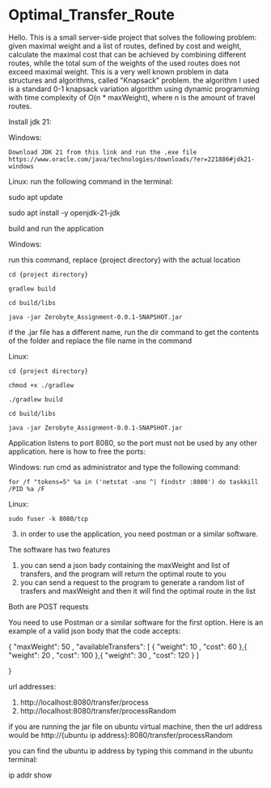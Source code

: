 # Optimal_Transfer_Route
Hello. This is a small server-side project that solves the following problem: given maximal weight and a list of routes, defined by cost and weight, calculate the maximal cost that can be achieved by combining different routes, while the total sum of the weights of the used routes does not exceed maximal weight. This is a very well known problem in data structures and algorithms, called "Knapsack" problem. the algorithm I used is a standard 0-1 knapsack variation algorithm using dynamic programming with time complexity of O(n * maxWeight), where n is the amount of travel routes.  


Install jdk 21:

Windows:
   
    Download JDK 21 from this link and run the .exe file https://www.oracle.com/java/technologies/downloads/?er=221886#jdk21-windows

Linux: 
   run the following command in the terminal:
   
   sudo apt update
   
   sudo apt install -y openjdk-21-jdk

 build and run the application

Windows:
 
  run this command, replace {project directory} with the actual location
  
    cd {project directory}
    
    gradlew build
    
    cd build/libs
    
    java -jar Zerobyte_Assignment-0.0.1-SNAPSHOT.jar


if the .jar file has a different name, run the dir command to get the contents of the folder and replace the file name in the command

Linux: 

    cd {project directory}
    
    chmod +x ./gradlew
    
    ./gradlew build
    
    cd build/libs
    
    java -jar Zerobyte_Assignment-0.0.1-SNAPSHOT.jar
    


Application listens to port 8080, so the port must not be used by any other application. here is how to free the ports:

Windows: run cmd as administrator and type the following command:

    for /f "tokens=5" %a in ('netstat -ano ^| findstr :8080') do taskkill /PID %a /F
    
Linux:
    
    sudo fuser -k 8080/tcp
    


3) in order to use the application, you need postman or a similar software.
    
The software has two features 
1) you can send a json bady containing the maxWeight and list of transfers, and the program will return the optimal route to you
2) you can send a request to the program to generate a random list of trasfers and maxWeight and then it will find the optimal route in the list

Both are POST requests

You need to use Postman or a similar software for the first option. Here is an example of a valid json body that the code accepts:

{
  "maxWeight": 50
,
  "availableTransfers":
  [
    {
      "weight":
      10
    ,
      "cost": 60
    },{
    "weight": 20
  ,
    "cost": 100
  },{
    "weight":
    30
  ,
    "cost":
    120
  }
  ]

}

url addresses:
1) http://localhost:8080/transfer/process
2) http://localhost:8080/transfer/processRandom

if you are running the jar file on ubuntu virtual machine, then the url address would be http://{ubuntu ip address}:8080/transfer/processRandom

you can find the ubuntu ip address by typing this command in the ubuntu terminal:

   ip addr show

   

   
